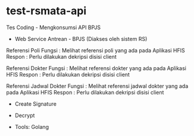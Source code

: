 # test-rsmata-api
Tes Coding - Mengkonsumsi API BPJS

- Web Service Antrean - BPJS (Diakses oleh sistem RS)

Referensi Poli
Fungsi : Melihat referensi poli yang ada pada Aplikasi HFIS 
Respon : Perlu dilakukan dekripsi disisi client

Referensi Dokter
Fungsi : Melihat referensi dokter yang ada pada Aplikasi HFIS 
Respon : Perlu dilakukan dekripsi disisi client

Referensi Jadwal Dokter
Fungsi : Melihat referensi jadwal dokter yang ada pada Aplikasi HFIS 
Respon : Perlu dilakukan dekripsi disisi client

- Create Signature

- Decrypt

- Tools: Golang

